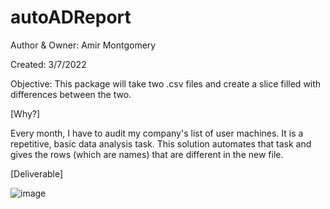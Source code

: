 # autoADReport
 Author & Owner: Amir Montgomery
 
 Created: 3/7/2022
 
 Objective: This package will take two .csv files and create a slice filled with differences between the two.
 
 [Why?] 
 
 Every month, I have to audit my company's list of user machines. It is a repetitive, basic data analysis task. This solution automates that task and gives the rows (which are names) that are different in the new file.
 
 [Deliverable]
 
 ![image](https://user-images.githubusercontent.com/34374766/157168889-e5fa969f-f1fd-41d4-89bd-3a0632abafff.png)


